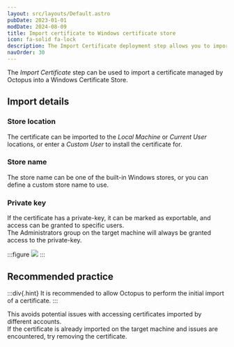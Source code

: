 ```yaml
---
layout: src/layouts/Default.astro
pubDate: 2023-01-01
modDate: 2024-08-09
title: Import certificate to Windows certificate store
icon: fa-solid fa-lock
description: The Import Certificate deployment step allows you to import a certificate managed by Octopus into one of the Windows Certificate Stores as part of a deployment process
navOrder: 30
---
```


The *Import Certificate* step can be used to import a certificate managed by Octopus into a Windows Certificate Store.

## Import details

### Store location
The certificate can be imported to the *Local Machine* or *Current User* locations, or enter a *Custom User* to install the certificate for.

### Store name
The store name can be one of the built-in Windows stores, or you can define a custom store name to use.

### Private key
If the certificate has a private-key, it can be marked as exportable, and access can be granted to specific users.   
The Administrators group on the target machine will always be granted access to the private-key.

:::figure
![](/docs/deployments/certificates/images/import-certificate-step-edit.png)
:::

## Recommended practice

:::div{.hint}
It is recommended to allow Octopus to perform the initial import of a certificate.
:::

This avoids potential issues with accessing certificates imported by different accounts.      
If the certificate is already imported on the target machine and issues are encountered, try removing the certificate.    

